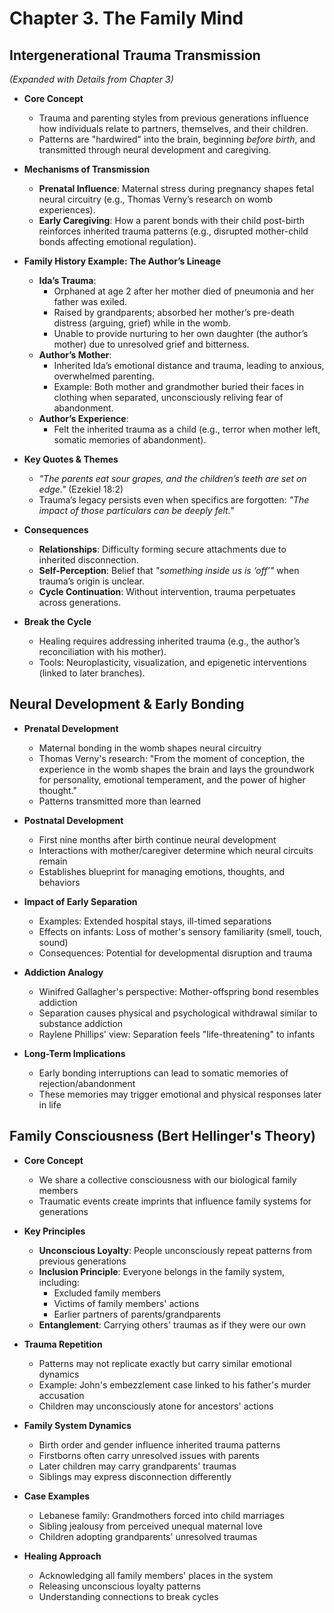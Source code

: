 # Chapter 3. The Family Mind
## Intergenerational Trauma Transmission
*(Expanded with Details from Chapter 3)*  

- **Core Concept**  
  - Trauma and parenting styles from previous generations influence how individuals relate to partners, themselves, and their children.  
  - Patterns are "hardwired" into the brain, beginning *before birth*, and transmitted through neural development and caregiving.  

- **Mechanisms of Transmission**  
  - **Prenatal Influence**: Maternal stress during pregnancy shapes fetal neural circuitry (e.g., Thomas Verny’s research on womb experiences).  
  - **Early Caregiving**: How a parent bonds with their child post-birth reinforces inherited trauma patterns (e.g., disrupted mother-child bonds affecting emotional regulation).  

- **Family History Example: The Author’s Lineage**  
  - **Ida’s Trauma**:  
    - Orphaned at age 2 after her mother died of pneumonia and her father was exiled.  
    - Raised by grandparents; absorbed her mother’s pre-death distress (arguing, grief) while in the womb.  
    - Unable to provide nurturing to her own daughter (the author’s mother) due to unresolved grief and bitterness.  
  - **Author’s Mother**:  
    - Inherited Ida’s emotional distance and trauma, leading to anxious, overwhelmed parenting.  
    - Example: Both mother and grandmother buried their faces in clothing when separated, unconsciously reliving fear of abandonment.  
  - **Author’s Experience**:  
    - Felt the inherited trauma as a child (e.g., terror when mother left, somatic memories of abandonment).  

- **Key Quotes & Themes**  
  - *"The parents eat sour grapes, and the children’s teeth are set on edge."* (Ezekiel 18:2)  
  - Trauma’s legacy persists even when specifics are forgotten: *"The impact of those particulars can be deeply felt."*  

- **Consequences**  
  - **Relationships**: Difficulty forming secure attachments due to inherited disconnection.  
  - **Self-Perception**: Belief that *"something inside us is ‘off’"* when trauma’s origin is unclear.  
  - **Cycle Continuation**: Without intervention, trauma perpetuates across generations.  

- **Break the Cycle**  
  - Healing requires addressing inherited trauma (e.g., the author’s reconciliation with his mother).  
  - Tools: Neuroplasticity, visualization, and epigenetic interventions (linked to later branches).  

## Neural Development & Early Bonding

- **Prenatal Development**
  - Maternal bonding in the womb shapes neural circuitry
  - Thomas Verny's research: "From the moment of conception, the experience in the womb shapes the brain and lays the groundwork for personality, emotional temperament, and the power of higher thought."
  - Patterns transmitted more than learned

- **Postnatal Development**
  - First nine months after birth continue neural development
  - Interactions with mother/caregiver determine which neural circuits remain
  - Establishes blueprint for managing emotions, thoughts, and behaviors

- **Impact of Early Separation**
  - Examples: Extended hospital stays, ill-timed separations
  - Effects on infants: Loss of mother's sensory familiarity (smell, touch, sound)
  - Consequences: Potential for developmental disruption and trauma

- **Addiction Analogy**
  - Winifred Gallagher's perspective: Mother-offspring bond resembles addiction
  - Separation causes physical and psychological withdrawal similar to substance addiction
  - Raylene Phillips' view: Separation feels "life-threatening" to infants

- **Long-Term Implications**
  - Early bonding interruptions can lead to somatic memories of rejection/abandonment
  - These memories may trigger emotional and physical responses later in life

## Family Consciousness (Bert Hellinger's Theory)


- **Core Concept**
  - We share a collective consciousness with our biological family members
  - Traumatic events create imprints that influence family systems for generations

- **Key Principles**
  - **Unconscious Loyalty**: People unconsciously repeat patterns from previous generations
  - **Inclusion Principle**: Everyone belongs in the family system, including:
    - Excluded family members
    - Victims of family members' actions
    - Earlier partners of parents/grandparents
  - **Entanglement**: Carrying others' traumas as if they were our own

- **Trauma Repetition**
  - Patterns may not replicate exactly but carry similar emotional dynamics
  - Example: John's embezzlement case linked to his father's murder accusation
  - Children may unconsciously atone for ancestors' actions

- **Family System Dynamics**
  - Birth order and gender influence inherited trauma patterns
  - Firstborns often carry unresolved issues with parents
  - Later children may carry grandparents' traumas
  - Siblings may express disconnection differently

- **Case Examples**
  - Lebanese family: Grandmothers forced into child marriages
  - Sibling jealousy from perceived unequal maternal love
  - Children adopting grandparents' unresolved traumas

- **Healing Approach**
  - Acknowledging all family members' places in the system
  - Releasing unconscious loyalty patterns
  - Understanding connections to break cycles